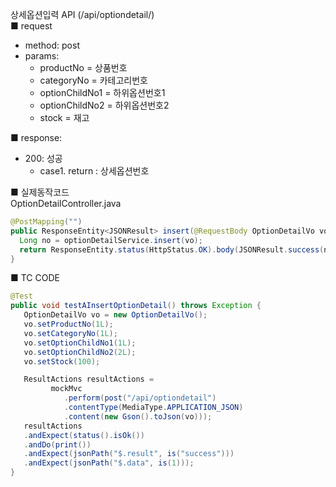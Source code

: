 상세옵션입력 API (/api/optiondetail/)  
■ request
   - method: post
   - params:
      - productNo = 상품번호  
      - categoryNo = 카테고리번호  
      - optionChildNo1 = 하위옵션번호1  
      - optionChildNo2 = 하위옵션번호2  
      - stock = 재고  
  
■ response:  
   - 200: 성공  
      - case1. return : 상세옵션번호  
  
■ 실제동작코드  
OptionDetailController.java  
```java
@PostMapping("")
public ResponseEntity<JSONResult> insert(@RequestBody OptionDetailVo vo) {
  Long no = optionDetailService.insert(vo);
  return ResponseEntity.status(HttpStatus.OK).body(JSONResult.success(no));
}
```
  
■ TC CODE  
  
```java
@Test
public void testAInsertOptionDetail() throws Exception {
   OptionDetailVo vo = new OptionDetailVo();
   vo.setProductNo(1L);
   vo.setCategoryNo(1L);
   vo.setOptionChildNo1(1L);
   vo.setOptionChildNo2(2L);
   vo.setStock(100);

   ResultActions resultActions =
         mockMvc
            .perform(post("/api/optiondetail")
            .contentType(MediaType.APPLICATION_JSON)
            .content(new Gson().toJson(vo)));
   resultActions
   .andExpect(status().isOk())
   .andDo(print())
   .andExpect(jsonPath("$.result", is("success")))
   .andExpect(jsonPath("$.data", is(1)));
}
```
